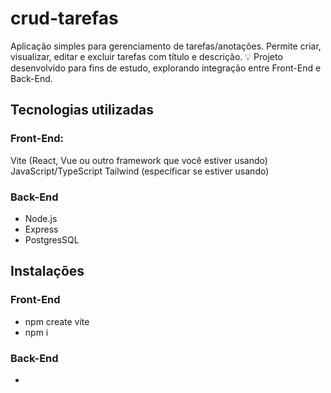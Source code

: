 # crud-tarefas
Aplicação simples para gerenciamento de tarefas/anotações.
Permite criar, visualizar, editar e excluir tarefas com título e descrição.
💡 Projeto desenvolvido para fins de estudo, explorando integração entre Front-End e Back-End.



## Tecnologias utilizadas
### Front-End:
Vite (React, Vue ou outro framework que você estiver usando)
JavaScript/TypeScript
Tailwind (especificar se estiver usando)

### Back-End
- Node.js
- Express
- PostgresSQL



## Instalações
### Front-End
- npm create vite
- npm i

### Back-End
- 
  



